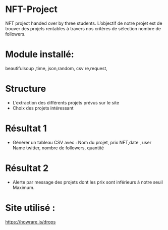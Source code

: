 # NFT-Project
NFT project handed over by three students.
L’objectif de notre projet est de trouver des projets rentables à travers nos critères de sélection nombre de followers.
# Module installé:  
beautifulsoup ,time, json,random, csv re,request,
# Structure 
-	L’extraction des différents projets prévus sur le site 
-	Choix des projets intéressant 
# Résultat 1
-	Générer un tableau CSV avec :
Nom du projet, prix NFT,date , user Name twitter, nombre de followers, quantité 
# Résultat 2 
-	Alerte par message des projets dont les prix sont inférieurs à notre seuil 
Maximum.
# Site utilisé :
https://howrare.is/drops 

